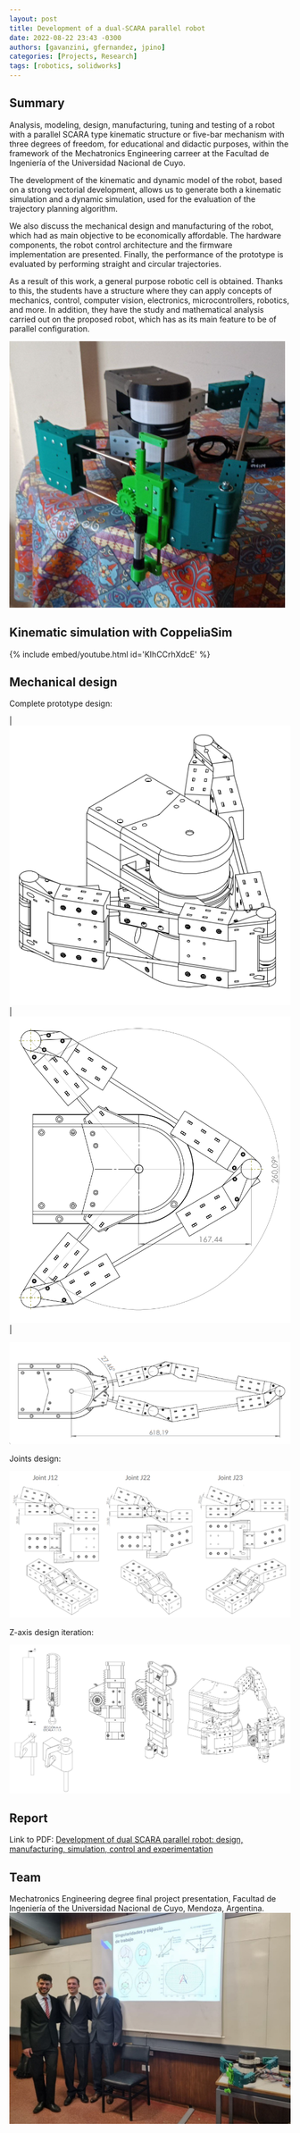 ```yaml
---
layout: post
title: Development of a dual-SCARA parallel robot
date: 2022-08-22 23:43 -0300
authors: [gavanzini, gfernandez, jpino]
categories: [Projects, Research]
tags: [robotics, solidworks]
---
```


## Summary

Analysis, modeling, design, manufacturing, tuning and testing of a robot with a parallel SCARA type kinematic structure or five-bar mechanism with three degrees of freedom, for educational and didactic purposes, within the framework of the Mechatronics Engineering carreer at the Facultad de Ingeniería of the Universidad Nacional de Cuyo.

The development of the kinematic and dynamic model of the robot, based on a strong vectorial development, allows us to generate both a kinematic simulation and a dynamic simulation, used for the evaluation of the trajectory planning algorithm.

We also discuss the mechanical design and manufacturing of the robot, which had as main objective to be economically affordable. The hardware components, the robot control architecture and the firmware implementation are presented. Finally, the performance of the prototype is evaluated by performing straight and circular trajectories.

As a result of this work, a general purpose robotic cell is obtained. Thanks to this, the students have a structure where they can apply concepts of mechanics, control, computer vision, electronics, microcontrollers, robotics, and more. In addition, they have the study and mathematical analysis carried out on the proposed robot, which has as its main feature to be of parallel configuration.

![](/assets/img/dual_scara-main-photo.png)

## Kinematic simulation with CoppeliaSim

{% include embed/youtube.html id='KIhCCrhXdcE' %}

## Mechanical design

Complete prototype design:

| <img src="/assets/img/dual_scara-main-drw.png" alt="Dual-SCARA main view" width="600"/> | <img src="/assets/img/dual_scara-main-sup.png" alt="Dual-SCARA sup view" width="600"/> |

![](/assets/img/dual_scara-main-extended.png)

Joints design:

![](/assets/img/dual_scara-joints.png)

Z-axis design iteration:

![](/assets/img/dual_scara-z_axis.png)

## Report

Link to PDF: [Development of dual SCARA parallel robot: design, manufacturing, simulation, control and experimentation](https://github.com/gonzafernan/gonzafernan.github.io/tree/main/assets/pdf/pfe-report-avanzini_fernandez_pino.pdf)

<center> 
    <object data="/assets/pdf/pfe-report-avanzini_fernandez_pino.pdf"
            width="100%"
            height="700"> 
    </object> 
</center>

## Team

Mechatronics Engineering degree final project presentation, Facultad de Ingeniería of the Universidad Nacional de Cuyo, Mendoza, Argentina.
![](/assets/img/dualscara-team.jpeg)